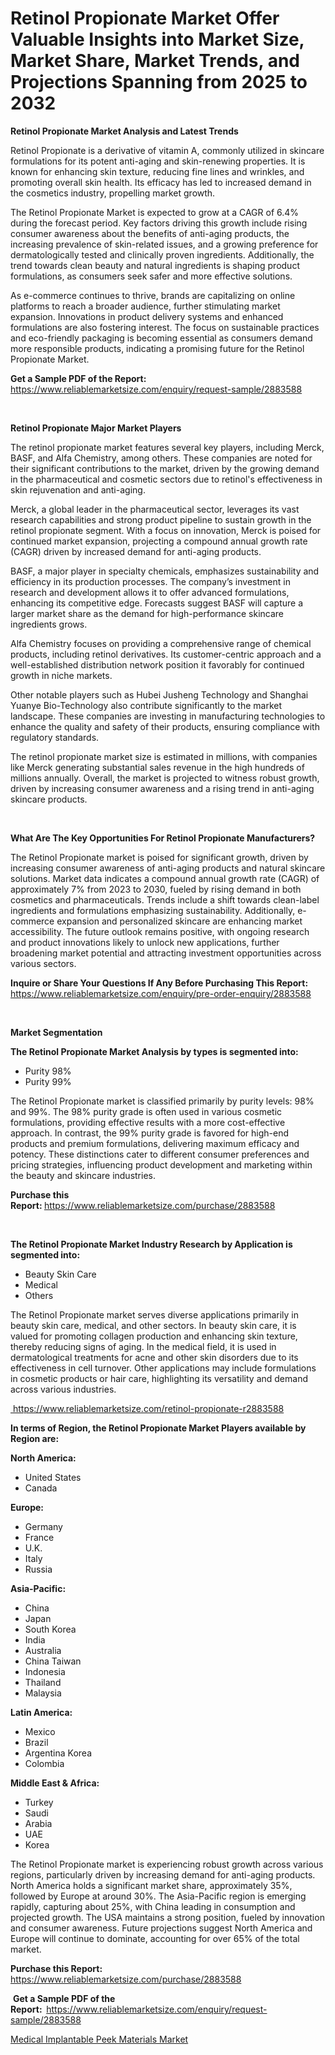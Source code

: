 <p><h1>Retinol Propionate Market Offer Valuable Insights into Market Size, Market Share, Market Trends, and Projections Spanning from 2025 to 2032</h1></p><p><strong>Retinol Propionate Market Analysis and Latest Trends</strong></p>
<p><p>Retinol Propionate is a derivative of vitamin A, commonly utilized in skincare formulations for its potent anti-aging and skin-renewing properties. It is known for enhancing skin texture, reducing fine lines and wrinkles, and promoting overall skin health. Its efficacy has led to increased demand in the cosmetics industry, propelling market growth.</p><p>The Retinol Propionate Market is expected to grow at a CAGR of 6.4% during the forecast period. Key factors driving this growth include rising consumer awareness about the benefits of anti-aging products, the increasing prevalence of skin-related issues, and a growing preference for dermatologically tested and clinically proven ingredients. Additionally, the trend towards clean beauty and natural ingredients is shaping product formulations, as consumers seek safer and more effective solutions.</p><p>As e-commerce continues to thrive, brands are capitalizing on online platforms to reach a broader audience, further stimulating market expansion. Innovations in product delivery systems and enhanced formulations are also fostering interest. The focus on sustainable practices and eco-friendly packaging is becoming essential as consumers demand more responsible products, indicating a promising future for the Retinol Propionate Market.</p></p>
<p><strong>Get a Sample PDF of the Report:&nbsp;</strong> <a href="https://www.reliablemarketsize.com/enquiry/request-sample/2883588?utm_campaign=2281&utm_medium=2&utm_source=Github&utm_content=ia&utm_term=13032025&utm_id=retinol-propionate">https://www.reliablemarketsize.com/enquiry/request-sample/2883588</a></p>
<p>&nbsp;</p>
<p><strong>Retinol Propionate Major Market Players</strong></p>
<p><p>The retinol propionate market features several key players, including Merck, BASF, and Alfa Chemistry, among others. These companies are noted for their significant contributions to the market, driven by the growing demand in the pharmaceutical and cosmetic sectors due to retinol's effectiveness in skin rejuvenation and anti-aging.</p><p>Merck, a global leader in the pharmaceutical sector, leverages its vast research capabilities and strong product pipeline to sustain growth in the retinol propionate segment. With a focus on innovation, Merck is poised for continued market expansion, projecting a compound annual growth rate (CAGR) driven by increased demand for anti-aging products.</p><p>BASF, a major player in specialty chemicals, emphasizes sustainability and efficiency in its production processes. The company’s investment in research and development allows it to offer advanced formulations, enhancing its competitive edge. Forecasts suggest BASF will capture a larger market share as the demand for high-performance skincare ingredients grows.</p><p>Alfa Chemistry focuses on providing a comprehensive range of chemical products, including retinol derivatives. Its customer-centric approach and a well-established distribution network position it favorably for continued growth in niche markets. </p><p>Other notable players such as Hubei Jusheng Technology and Shanghai Yuanye Bio-Technology also contribute significantly to the market landscape. These companies are investing in manufacturing technologies to enhance the quality and safety of their products, ensuring compliance with regulatory standards.</p><p>The retinol propionate market size is estimated in millions, with companies like Merck generating substantial sales revenue in the high hundreds of millions annually. Overall, the market is projected to witness robust growth, driven by increasing consumer awareness and a rising trend in anti-aging skincare products.</p></p>
<p>&nbsp;</p>
<p><strong>What Are The Key Opportunities For Retinol Propionate Manufacturers?</strong></p>
<p><p>The Retinol Propionate market is poised for significant growth, driven by increasing consumer awareness of anti-aging products and natural skincare solutions. Market data indicates a compound annual growth rate (CAGR) of approximately 7% from 2023 to 2030, fueled by rising demand in both cosmetics and pharmaceuticals. Trends include a shift towards clean-label ingredients and formulations emphasizing sustainability. Additionally, e-commerce expansion and personalized skincare are enhancing market accessibility. The future outlook remains positive, with ongoing research and product innovations likely to unlock new applications, further broadening market potential and attracting investment opportunities across various sectors.</p></p>
<p><strong>Inquire or Share Your Questions If Any Before Purchasing This Report:</strong> <a href="https://www.reliablemarketsize.com/enquiry/pre-order-enquiry/2883588?utm_campaign=2281&utm_medium=2&utm_source=Github&utm_content=ia&utm_term=13032025&utm_id=retinol-propionate">https://www.reliablemarketsize.com/enquiry/pre-order-enquiry/2883588</a></p>
<p>&nbsp;</p>
<p><strong>Market Segmentation</strong></p>
<p><strong>The Retinol Propionate Market Analysis by types is segmented into:</strong></p>
<p><ul><li>Purity 98%</li><li>Purity 99%</li></ul></p>
<p><p>The Retinol Propionate market is classified primarily by purity levels: 98% and 99%. The 98% purity grade is often used in various cosmetic formulations, providing effective results with a more cost-effective approach. In contrast, the 99% purity grade is favored for high-end products and premium formulations, delivering maximum efficacy and potency. These distinctions cater to different consumer preferences and pricing strategies, influencing product development and marketing within the beauty and skincare industries.</p></p>
<p><strong>Purchase this Report:&nbsp;</strong><a href="https://www.reliablemarketsize.com/purchase/2883588?utm_campaign=2281&utm_medium=2&utm_source=Github&utm_content=ia&utm_term=13032025&utm_id=retinol-propionate">https://www.reliablemarketsize.com/purchase/2883588</a></p>
<p>&nbsp;</p>
<p><strong>The Retinol Propionate Market Industry Research by Application is segmented into:</strong></p>
<p><ul><li>Beauty Skin Care</li><li>Medical</li><li>Others</li></ul></p>
<p><p>The Retinol Propionate market serves diverse applications primarily in beauty skin care, medical, and other sectors. In beauty skin care, it is valued for promoting collagen production and enhancing skin texture, thereby reducing signs of aging. In the medical field, it is used in dermatological treatments for acne and other skin disorders due to its effectiveness in cell turnover. Other applications may include formulations in cosmetic products or hair care, highlighting its versatility and demand across various industries.</p></p>
<p><a href="https://www.reliablemarketsize.com/retinol-propionate-r2883588?utm_campaign=2281&utm_medium=2&utm_source=Github&utm_content=ia&utm_term=13032025&utm_id=retinol-propionate">&nbsp;https://www.reliablemarketsize.com/retinol-propionate-r2883588</a></p>
<p><strong>In terms of Region, the Retinol Propionate Market Players available by Region are:</strong></p>
<p>
    <p> <strong> North America: </strong>
        <ul>
            <li>United States</li>
            <li>Canada</li>
        </ul>
        </p> 
    <p> <strong> Europe: </strong>
        <ul>
            <li>Germany</li>
            <li>France</li>
            <li>U.K.</li>
            <li>Italy</li>
            <li>Russia</li>
        </ul>
        </p> 
    <p> <strong> Asia-Pacific: </strong>
        <ul>
            <li>China</li>
            <li>Japan</li>
            <li>South Korea</li>
            <li>India</li>
            <li>Australia</li>
            <li>China Taiwan</li>
            <li>Indonesia</li>
            <li>Thailand</li>
            <li>Malaysia</li>
        </ul>
        </p> 
    <p> <strong> Latin America: </strong>
        <ul>
            <li>Mexico</li>
            <li>Brazil</li>
            <li>Argentina Korea</li>
            <li>Colombia</li>
        </ul>
        </p> 
    <p> <strong> Middle East & Africa: </strong>
        <ul>
            <li>Turkey</li>
            <li>Saudi</li>
            <li>Arabia</li>
            <li>UAE</li>
            <li>Korea</li>
        </ul>
    </p>
    </p>
<p><p>The Retinol Propionate market is experiencing robust growth across various regions, particularly driven by increasing demand for anti-aging products. North America holds a significant market share, approximately 35%, followed by Europe at around 30%. The Asia-Pacific region is emerging rapidly, capturing about 25%, with China leading in consumption and projected growth. The USA maintains a strong position, fueled by innovation and consumer awareness. Future projections suggest North America and Europe will continue to dominate, accounting for over 65% of the total market.</p></p>
<p><strong>Purchase this Report: </strong><a href="https://www.reliablemarketsize.com/purchase/2883588?utm_campaign=2281&utm_medium=2&utm_source=Github&utm_content=ia&utm_term=13032025&utm_id=retinol-propionate">https://www.reliablemarketsize.com/purchase/2883588</a></p>
<p>&nbsp;<strong>Get a Sample PDF of the Report:&nbsp;&nbsp;</strong><a href="https://www.reliablemarketsize.com/enquiry/request-sample/2883588?utm_campaign=2281&utm_medium=2&utm_source=Github&utm_content=ia&utm_term=13032025&utm_id=retinol-propionate">https://www.reliablemarketsize.com/enquiry/request-sample/2883588</a></p>
<p><strong></strong></p>
<p><p><a href="https://github.com/gullattedenna/Market-Research-Report-List-1/blob/main/medical-implantable-peek-materials-market.md?utm_campaign=2281&utm_medium=2&utm_source=Github&utm_content=ia&utm_term=13032025&utm_id=retinol-propionate">Medical Implantable Peek Materials Market</a></p></p>
